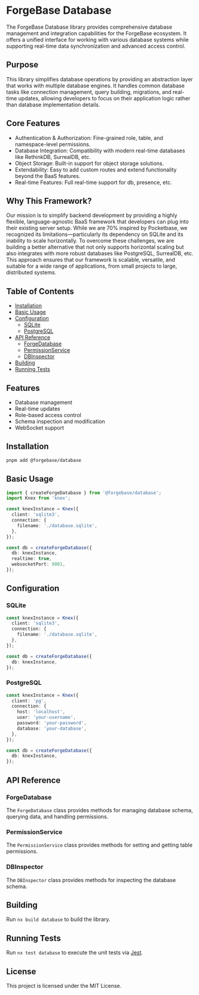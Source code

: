 # ForgeBase Database

The ForgeBase Database library provides comprehensive database management and integration capabilities for the ForgeBase ecosystem. It offers a unified interface for working with various database systems while supporting real-time data synchronization and advanced access control.

## Purpose

This library simplifies database operations by providing an abstraction layer that works with multiple database engines. It handles common database tasks like connection management, query building, migrations, and real-time updates, allowing developers to focus on their application logic rather than database implementation details.

## Core Features

- Authentication & Authorization: Fine-grained role, table, and namespace-level permissions.
- Database Integration: Compatibility with modern real-time databases like RethinkDB, SurrealDB, etc.
- Object Storage: Built-in support for object storage solutions.
- Extendability: Easy to add custom routes and extend functionality beyond the BaaS features.
- Real-time Features: Full real-time support for db, presence, etc.

## Why This Framework?

Our mission is to simplify backend development by providing a highly flexible, language-agnostic BaaS framework that developers can plug into their existing server setup. While we are 70% inspired by Pocketbase, we recognized its limitations—particularly its dependency on SQLite and its inability to scale horizontally. To overcome these challenges, we are building a better alternative that not only supports horizontal scaling but also integrates with more robust databases like PostgreSQL, SurrealDB, etc. This approach ensures that our framework is scalable, versatile, and suitable for a wide range of applications, from small projects to large, distributed systems.

## Table of Contents

- [Installation](#installation)
- [Basic Usage](#basic-usage)
- [Configuration](#configuration)
  - [SQLite](#sqlite)
  - [PostgreSQL](#postgresql)
- [API Reference](#api-reference)
  - [ForgeDatabase](#forgedatabase)
  - [PermissionService](#permissionservice)
  - [DBInspector](#dbinspector)
- [Building](#building)
- [Running Tests](#running-tests)

## Features

- Database management
- Real-time updates
- Role-based access control
- Schema inspection and modification
- WebSocket support

## Installation

```bash
pnpm add @forgebase/database
```

## Basic Usage

```typescript
import { createForgeDatabase } from '@forgebase/database';
import Knex from 'knex';

const knexInstance = Knex({
  client: 'sqlite3',
  connection: {
    filename: './database.sqlite',
  },
});

const db = createForgeDatabase({
  db: knexInstance,
  realtime: true,
  websocketPort: 9001,
});
```

## Configuration

### SQLite

```typescript
const knexInstance = Knex({
  client: 'sqlite3',
  connection: {
    filename: './database.sqlite',
  },
});

const db = createForgeDatabase({
  db: knexInstance,
});
```

### PostgreSQL

```typescript
const knexInstance = Knex({
  client: 'pg',
  connection: {
    host: 'localhost',
    user: 'your-username',
    password: 'your-password',
    database: 'your-database',
  },
});

const db = createForgeDatabase({
  db: knexInstance,
});
```

## API Reference

### ForgeDatabase

The `ForgeDatabase` class provides methods for managing database schema, querying data, and handling permissions.

### PermissionService

The `PermissionService` class provides methods for setting and getting table permissions.

### DBInspector

The `DBInspector` class provides methods for inspecting the database schema.

## Building

Run `nx build database` to build the library.

## Running Tests

Run `nx test database` to execute the unit tests via [Jest](https://jestjs.io).

## License

This project is licensed under the MIT License.
